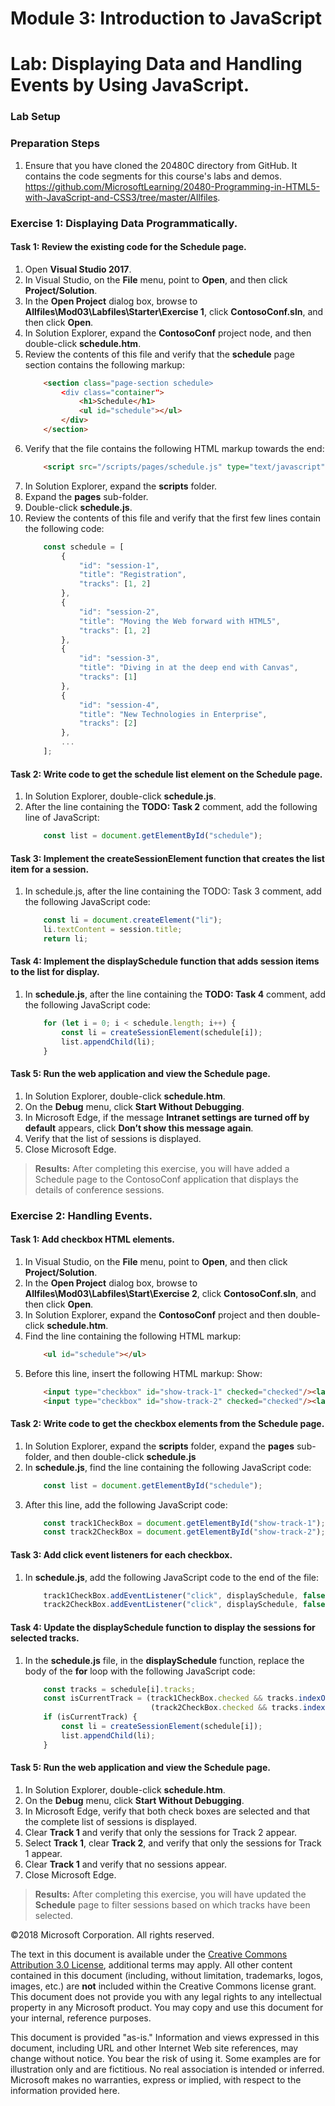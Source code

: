 # Module 3: Introduction to JavaScript

# Lab: Displaying Data and Handling Events by Using JavaScript.

### Lab Setup

### Preparation Steps

1.	Ensure that you have cloned the 20480C directory from GitHub. It contains the code segments for this course's labs and demos. https://github.com/MicrosoftLearning/20480-Programming-in-HTML5-with-JavaScript-and-CSS3/tree/master/Allfiles.

### Exercise 1: Displaying Data Programmatically.

#### Task 1: Review the existing code for the Schedule page.
 
1.	Open **Visual Studio 2017**.
2.	In Visual Studio, on the **File** menu, point to **Open**, and then click **Project/Solution**.
3.	In the **Open Project** dialog box, browse to **Allfiles\Mod03\Labfiles\Starter\Exercise 1**, click **ContosoConf.sln**, and then click **Open**.
4.	In Solution Explorer, expand the **ContosoConf** project node, and then double-click **schedule.htm**.
5.	Review the contents of this file and verify that the **schedule** page section contains the following markup:
    ```html
        <section class="page-section schedule>
            <div class="container">
                <h1>Schedule</h1>
                <ul id="schedule"></ul>
            </div>
        </section>
    ```
6.	Verify that the file contains the following HTML markup towards the end:
    ```html
        <script src="/scripts/pages/schedule.js" type="text/javascript"></script>
    ```
7.	In Solution Explorer, expand the **scripts** folder.
8.	Expand the **pages** sub-folder.
9.	Double-click **schedule.js**.
10.	Review the contents of this file and verify that the first few lines contain the following code:
    ```javascript
        const schedule = [
            {
                "id": "session-1",
                "title": "Registration",
                "tracks": [1, 2]
            },
            {
                "id": "session-2",
                "title": "Moving the Web forward with HTML5",
                "tracks": [1, 2]
            },
            {
                "id": "session-3",
                "title": "Diving in at the deep end with Canvas",
                "tracks": [1]
            },
            {
                "id": "session-4",
                "title": "New Technologies in Enterprise",
                "tracks": [2]
            },
            ...
        ];
    ```

#### Task 2: Write code to get the schedule list element on the Schedule page.

1.	In Solution Explorer, double-click **schedule.js**.
2.	After the line containing the **TODO: Task 2** comment, add the following line of JavaScript:
    ```javascript
        const list = document.getElementById("schedule");
    ```

#### Task 3: Implement the createSessionElement function that creates the list item for a session.

1.	In schedule.js, after the line containing the TODO: Task 3 comment, add the following JavaScript code:
    ```javascript
        const li = document.createElement("li");
        li.textContent = session.title;
        return li;
    ```

#### Task 4: Implement the displaySchedule function that adds session items to the list for display.

1.	In **schedule.js**, after the line containing the **TODO: Task 4** comment, add the following JavaScript code:
    ```javascript
        for (let i = 0; i < schedule.length; i++) {
            const li = createSessionElement(schedule[i]);
            list.appendChild(li);
        }
    ```

#### Task 5: Run the web application and view the Schedule page.

1.	In Solution Explorer, double-click **schedule.htm**.
2.	On the **Debug** menu, click **Start Without Debugging**.
3.	In Microsoft Edge, if the message **Intranet settings are turned off by default** appears, click **Don’t show this message again**.
4.	Verify that the list of sessions is displayed.
5.	Close Microsoft Edge.

>**Results:** After completing this exercise, you will have added a Schedule page to the ContosoConf application that displays the details of conference sessions.

### Exercise 2: Handling Events.

#### Task 1: Add checkbox HTML elements.

1.	In Visual Studio, on the **File** menu, point to **Open**, and then click **Project/Solution**.
2.	In the **Open Project** dialog box, browse to **Allfiles\Mod03\Labfiles\Start\Exercise 2**, click **ContosoConf.sln**, and then click **Open**.
3.	In Solution Explorer, expand the **ContosoConf** project and then double-click **schedule.htm**.
4.	Find the line containing the following HTML markup:
    ```html
        <ul id="schedule"></ul>
    ```
5.	Before this line, insert the following HTML markup:
Show:
    ```html
        <input type="checkbox" id="show-track-1" checked="checked"/><label      for="show-track-1">Track 1</label>
        <input type="checkbox" id="show-track-2" checked="checked"/><label      for="show-track-2">Track 2</label>
    ```

#### Task 2: Write code to get the checkbox elements from the Schedule page.

1.	In Solution Explorer, expand the **scripts** folder, expand the **pages** sub-folder, and then double-click **schedule.js**
2.	In **schedule.js**, find the line containing the following JavaScript code:
    ```javascript
        const list = document.getElementById("schedule");
    ```
3.	After this line, add the following JavaScript code:
    ```javascript
        const track1CheckBox = document.getElementById("show-track-1");
        const track2CheckBox = document.getElementById("show-track-2");
    ```

#### Task 3: Add click event listeners for each checkbox.

1.	In **schedule.js**, add the following JavaScript code to the end of the file:
    ```javascript
        track1CheckBox.addEventListener("click", displaySchedule, false);
        track2CheckBox.addEventListener("click", displaySchedule, false);
    ```

#### Task 4: Update the displaySchedule function to display the sessions for selected tracks.

1.	In the **schedule.js** file, in the **displaySchedule** function, replace the body of the **for** loop with the following JavaScript code:
    ```javascript
        const tracks = schedule[i].tracks;
        const isCurrentTrack = (track1CheckBox.checked && tracks.indexOf(1) >= 0) ||
                                (track2CheckBox.checked && tracks.indexOf(2) >= 0);
        if (isCurrentTrack) {
            const li = createSessionElement(schedule[i]);
            list.appendChild(li);
        }
    ```

#### Task 5: Run the web application and view the Schedule page.

1.	In Solution Explorer, double-click **schedule.htm**.
2.	On the **Debug** menu, click **Start Without Debugging**.
3.	In Microsoft Edge, verify that both check boxes are selected and that the complete list of sessions is displayed.
4.	Clear **Track 1** and verify that only the sessions for Track 2 appear.
5.	Select **Track 1**, clear **Track 2**, and verify that only the sessions for Track 1 appear.
6.	Clear **Track 1** and verify that no sessions appear.
7.	Close Microsoft Edge.

>**Results:** After completing this exercise, you will have updated the **Schedule** page to filter sessions based on which tracks have been selected.

©2018 Microsoft Corporation. All rights reserved.

The text in this document is available under the  [Creative Commons Attribution 3.0 License](https://creativecommons.org/licenses/by/3.0/legalcode), additional terms may apply. All other content contained in this document (including, without limitation, trademarks, logos, images, etc.) are  **not**  included within the Creative Commons license grant. This document does not provide you with any legal rights to any intellectual property in any Microsoft product. You may copy and use this document for your internal, reference purposes.

This document is provided &quot;as-is.&quot; Information and views expressed in this document, including URL and other Internet Web site references, may change without notice. You bear the risk of using it. Some examples are for illustration only and are fictitious. No real association is intended or inferred. Microsoft makes no warranties, express or implied, with respect to the information provided here.
